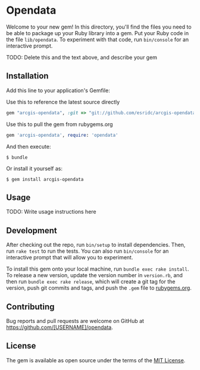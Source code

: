 # Opendata

Welcome to your new gem! In this directory, you'll find the files you need to be able to package up your Ruby library into a gem. Put your Ruby code in the file `lib/opendata`. To experiment with that code, run `bin/console` for an interactive prompt.

TODO: Delete this and the text above, and describe your gem

## Installation

Add this line to your application's Gemfile:

Use this to reference the latest source directly
````ruby
gem "arcgis-opendata", :git => "git://github.com/esridc/arcgis-opendata.rb.git", require: 'opendata'
````

Use this to pull the gem from rubygems.org
```ruby
gem 'arcgis-opendata', require: 'opendata'
```

And then execute:

    $ bundle

Or install it yourself as:

    $ gem install arcgis-opendata

## Usage

TODO: Write usage instructions here

## Development

After checking out the repo, run `bin/setup` to install dependencies. Then, run `rake test` to run the tests. You can also run `bin/console` for an interactive prompt that will allow you to experiment.

To install this gem onto your local machine, run `bundle exec rake install`. To release a new version, update the version number in `version.rb`, and then run `bundle exec rake release`, which will create a git tag for the version, push git commits and tags, and push the `.gem` file to [rubygems.org](https://rubygems.org).

## Contributing

Bug reports and pull requests are welcome on GitHub at https://github.com/[USERNAME]/opendata.


## License

The gem is available as open source under the terms of the [MIT License](http://opensource.org/licenses/MIT).

